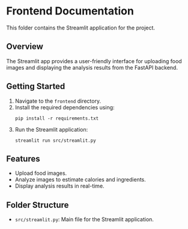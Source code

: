 # Frontend Documentation

This folder contains the Streamlit application for the project.

## Overview

The Streamlit app provides a user-friendly interface for uploading food images and displaying the analysis results from the FastAPI backend.

## Getting Started

1. Navigate to the `frontend` directory.
2. Install the required dependencies using:
   ```
   pip install -r requirements.txt
   ```
3. Run the Streamlit application:
   ```
   streamlit run src/streamlit.py
   ```

## Features

- Upload food images.
- Analyze images to estimate calories and ingredients.
- Display analysis results in real-time.

## Folder Structure

- `src/streamlit.py`: Main file for the Streamlit application.